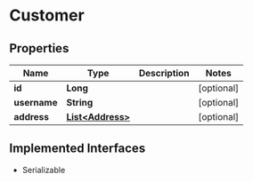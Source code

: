 

# Customer


## Properties

| Name | Type | Description | Notes |
|------------ | ------------- | ------------- | -------------|
|**id** | **Long** |  |  [optional] |
|**username** | **String** |  |  [optional] |
|**address** | [**List&lt;Address&gt;**](Address.md) |  |  [optional] |


## Implemented Interfaces

* Serializable


